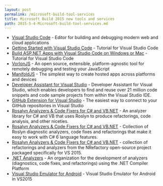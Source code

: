 ```yaml
---
layout: post
permalink: /microsoft-build-tool-services
title: Microsoft Build 2015 new tools and services
path: 2015-5-4-Microsoft-build-tool-services.md
---
```

* [Visual Studio Code](https://code.visualstudio.com/) - Editor for building and debugging modern web and cloud applications
* [Getting Started with Visual Studio Code](http://www.johnpapa.net/intellisense-witha-visual-studio-code/) - Tutorial for Visual Studio Code
* [Build ASP.NET Apps with Visual Studio Code on Windows or Mac](http://blog.falafel.com/build-asp-net-apps-with-visual-studio-code-on-windows-or-mac/) - Tutorial for Visual Studio Code
* [VorlonJS](http://vorlonjs.com/) - An open source, extensible, platform-agnostic tool for remotely debugging and testing your JavaScript
* [ManifoldJS](http://www.manifoldjs.com/) - The simplest way to create hosted apps across platforms and devices
* [Developer Assistant for Visual Studio](http://blogs.msdn.com/b/onecode/p/devassistant.aspx) - Developer Assistant for Visual Studio, which enables developers to find and reuse over 21 million code snippets and code sample projects from within the Visual Studio IDE.
* [GitHub Extension for Visual Studio](https://visualstudio.github.com/) - The easiest way to connect to your GitHub repositories in Visual Studio
* [Rosalyn Analyzers & Code Fixers for C# and VB.NET](https://github.com/code-cracker/code-cracker) - An analyzer library for C# and VB that uses Roslyn to produce refactorings, code analysis, and other niceties.
* [Rosalyn Analyzers & Code Fixers for C# and VB.NET](https://github.com/DustinCampbell/CSharpEssentials) - Collection of Roslyn diagnostic analyzers, code fixes and refactorings that make it easy to work with C# 6 language features.
* [Rosalyn Analyzers & Code Fixers for C# and VB.NET](http://nr6pack.net/) - collection of refactorings and analyzers from the NRefactory open-source project packaged specifically for VS 2015.
* [.NET Analyzers](https://github.com/dotnetanalyzers) - An organization for the development of analyzers (diagnostics, code fixes, and refactorings) using the .NET Compiler Platform
* [Visual Studio Emulator for Android](http://blogs.msdn.com/b/visualstudioalm/archive/2015/04/29/visual-studio-emulator-for-android-in-vs2015-rc.aspx) - Visual Studio Emulator for Android in VS2015
